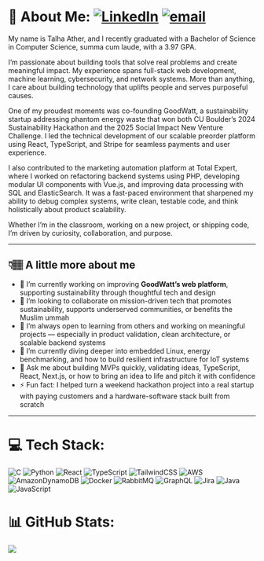 # 💫 About Me: [![LinkedIn](https://img.shields.io/badge/LinkedIn-%230077B5.svg?logo=linkedin&logoColor=white)](https://linkedin.com/in/talha-ather) [![email](https://img.shields.io/badge/Email-D14836?logo=gmail&logoColor=white)](mailto:talha.ather03@gmail.com) 
My name is Talha Ather, and I recently graduated with a Bachelor of Science in Computer Science, summa cum laude, with a 3.97 GPA.

I’m passionate about building tools that solve real problems and create meaningful impact. My experience spans full-stack web development, machine learning, cybersecurity, and network systems. More than anything, I care about building technology that uplifts people and serves purposeful causes.

One of my proudest moments was co-founding GoodWatt, a sustainability startup addressing phantom energy waste that won both CU Boulder’s 2024 Sustainability Hackathon and the 2025 Social Impact New Venture Challenge. I led the technical development of our scalable preorder platform using React, TypeScript, and Stripe for seamless payments and user experience.

I also contributed to the marketing automation platform at Total Expert, where I worked on refactoring backend systems using PHP, developing modular UI components with Vue.js, and improving data processing with SQL and ElasticSearch. It was a fast-paced environment that sharpened my ability to debug complex systems, write clean, testable code, and think holistically about product scalability.

Whether I’m in the classroom, working on a new project, or shipping code, I’m driven by curiosity, collaboration, and purpose.

---

## 👇🏽 A little more about me

- 🔭 I’m currently working on improving **GoodWatt’s web platform**, supporting sustainability through thoughtful tech and design  
- 👯 I’m looking to collaborate on mission-driven tech that promotes sustainability, supports underserved communities, or benefits the Muslim ummah  
- 🤝 I’m always open to learning from others and working on meaningful projects — especially in product validation, clean architecture, or scalable backend systems  
- 🌱 I’m currently diving deeper into embedded Linux, energy benchmarking, and how to build resilient infrastructure for IoT systems  
- 💬 Ask me about building MVPs quickly, validating ideas, TypeScript, React, Next.js, or how to bring an idea to life and pitch it with confidence  
- ⚡ Fun fact: I helped turn a weekend hackathon project into a real startup with paying customers and a hardware-software stack built from scratch  

---

# 💻 Tech Stack:
![C](https://img.shields.io/badge/c-%2300599C.svg?style=for-the-badge&logo=c&logoColor=white) ![Python](https://img.shields.io/badge/python-3670A0?style=for-the-badge&logo=python&logoColor=ffdd54) ![React](https://img.shields.io/badge/react-%2320232a.svg?style=for-the-badge&logo=react&logoColor=%2361DAFB) ![TypeScript](https://img.shields.io/badge/typescript-%23007ACC.svg?style=for-the-badge&logo=typescript&logoColor=white) ![TailwindCSS](https://img.shields.io/badge/tailwindcss-%2338B2AC.svg?style=for-the-badge&logo=tailwind-css&logoColor=white) ![AWS](https://img.shields.io/badge/AWS-%23FF9900.svg?style=for-the-badge&logo=amazon-aws&logoColor=white) ![AmazonDynamoDB](https://img.shields.io/badge/Amazon%20DynamoDB-4053D6?style=for-the-badge&logo=Amazon%20DynamoDB&logoColor=white) ![Docker](https://img.shields.io/badge/docker-%230db7ed.svg?style=for-the-badge&logo=docker&logoColor=white) ![RabbitMQ](https://img.shields.io/badge/rabbitmq-FF6600?style=for-the-badge&logo=rabbitmq&logoColor=white) ![GraphQL](https://img.shields.io/badge/-GraphQL-E10098?style=for-the-badge&logo=graphql&logoColor=white) ![Jira](https://img.shields.io/badge/jira-%230A0FFF.svg?style=for-the-badge&logo=jira&logoColor=white) ![Java](https://img.shields.io/badge/java-%23ED8B00.svg?style=for-the-badge&logo=openjdk&logoColor=white) ![JavaScript](https://img.shields.io/badge/javascript-%23323330.svg?style=for-the-badge&logo=javascript&logoColor=%23F7DF1E)
# 📊 GitHub Stats:
![](https://nirzak-streak-stats.vercel.app/?user=tjather&theme=dark&hide_border=false)<br/>

